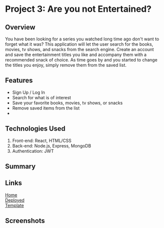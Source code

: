 # Project 3: Are you not Entertained?

## Overview
You have been looking for a series you watched long time ago don't want to forget what it was?
This application will let the user search for the books, movies, tv shows, and snacks from the search engine.
Create an account and save the entertainment titles you like and accompany them with a recommended snack of choice.
As time goes by and you started to change the titles you enjoy, simply remove them from the saved list.

## Features
* Sign Up / Log In
* Search for what is of interest
* Save your favorite books, movies, tv shows, or snacks
* Remove saved items from the list
* 

## Technologies Used
1. Front-end: React, HTML/CSS
2. Back-end: Node.js, Express, MongoDB
3. Authentication: JWT

## Summary

## Links
[Home]()
<br />
[Deployed]()
<br />
[Template](https://docs.google.com/presentation/d/1fBD6A1IVVCHKd_RoRnY85M1LM0RRXkNRnW4dkwoTE48/edit?usp=sharing)
<br />

## Screenshots
